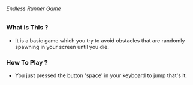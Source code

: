 ###### Endless Runner Game
### What is This ?
* It is a basic game which you try to avoid obstacles that are randomly spawning in your screen until you die.
### How To Play ?
* You just pressed the button 'space' in your keyboard to jump that's it.

